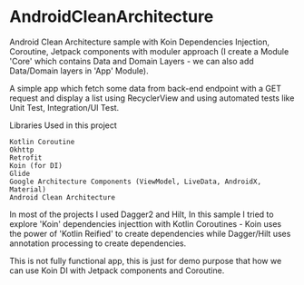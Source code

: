 # AndroidCleanArchitecture

Android Clean Architecture sample with Koin Dependencies Injection, Coroutine, Jetpack components with moduler approach (I create a Module 'Core' which contains Data and Domain Layers - we can also add Data/Domain layers in 'App' Module).

A simple app which fetch some data from back-end endpoint with a GET request and display a list using RecyclerView and using automated tests like Unit Test, Integration/UI Test.

Libraries Used in this project

    Kotlin Coroutine  
    Okhttp
    Retrofit
    Koin (for DI)
    Glide
    Google Architecture Components (ViewModel, LiveData, AndroidX, Material)
    Android Clean Architecture 


In most of the projects I used Dagger2 and Hilt, In this sample I tried to explore 'Koin' dependencies injecttion with Kotlin Coroutines - Koin uses the power of 'Kotlin Reified' to create dependencies while Dagger/Hilt uses annotation processing to create dependencies.

This is not fully functional app, this is just for demo purpose that how we can use Koin DI with Jetpack components and Coroutine.

